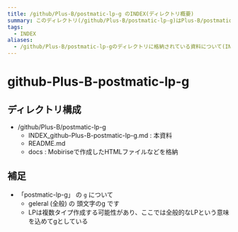 ```yaml
---
title: /github/Plus-B/postmatic-lp-g のINDEX(ディレクトリ概要)
summary: このディレクトリ(/github/Plus-B/postmatic-lp-g)はPlus-B/postmatic-lp-gのGithubRepositoryを格納する場所です。
tags:
  - INDEX
aliases:
  - /github/Plus-B/postmatic-lp-gのディレクトリに格納されている資料について(INDEX:索引)
---
```


# github-Plus-B-postmatic-lp-g

## ディレクトリ構成

- /github/Plus-B/postmatic-lp-g
  - INDEX_github-Plus-B-postmatic-lp-g.md : 本資料
  - README.md
  - docs : Mobiriseで作成したHTMLファイルなどを格納

## 補足

- 「postmatic-lp-g」 の `g` について
  - geleral (全般) の 頭文字のg です
  - LPは複数タイプ作成する可能性があり、ここでは全般的なLPという意味を込めてgとしている

